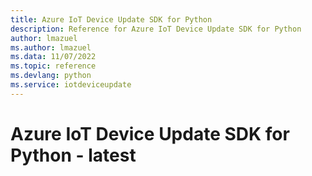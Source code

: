 ```yaml
---
title: Azure IoT Device Update SDK for Python
description: Reference for Azure IoT Device Update SDK for Python
author: lmazuel
ms.author: lmazuel
ms.data: 11/07/2022
ms.topic: reference
ms.devlang: python
ms.service: iotdeviceupdate
---
```

# Azure IoT Device Update SDK for Python - latest

